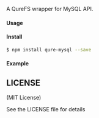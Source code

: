 A QureFS wrapper for MySQL API.

#### Usage

#### Install

```bash
$ npm install qure-mysql --save
```

#### Example

## LICENSE

(MIT License)

See the LICENSE file for details